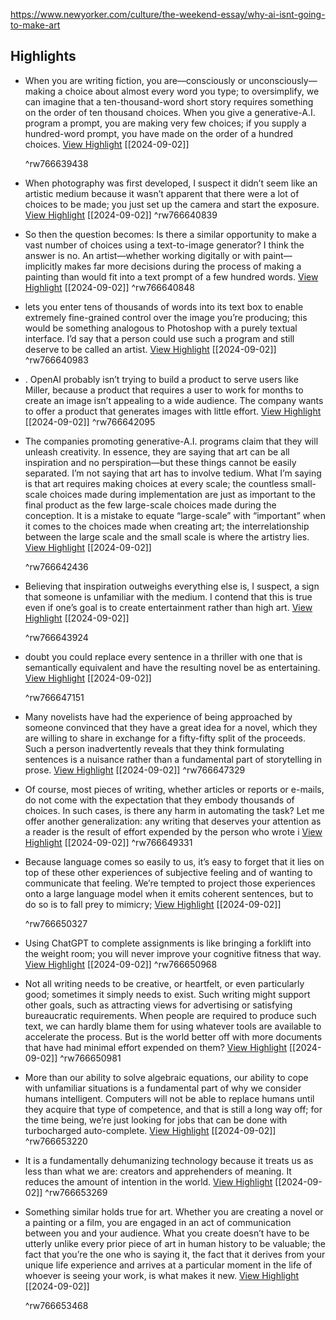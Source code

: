 https://www.newyorker.com/culture/the-weekend-essay/why-ai-isnt-going-to-make-art

## Highlights
- When you are writing fiction, you are—consciously or unconsciously—making a choice about almost every word you type; to oversimplify, we can imagine that a ten-thousand-word short story requires something on the order of ten thousand choices. When you give a generative-A.I. program a prompt, you are making very few choices; if you supply a hundred-word prompt, you have made on the order of a hundred choices. [View Highlight](https://read.readwise.io/read/01j6sp3qsgwy6z50skaqcz07nj) [[2024-09-02]]
  
  ^rw766639438

- When photography was first developed, I suspect it didn’t seem like an artistic medium because it wasn’t apparent that there were a lot of choices to be made; you just set up the camera and start the exposure. [View Highlight](https://read.readwise.io/read/01j6spd5pv99katgr1q7rtqgdp) [[2024-09-02]]
   ^rw766640839

- So then the question becomes: Is there a similar opportunity to make a vast number of choices using a text-to-image generator? I think the answer is no. An artist—whether working digitally or with paint—implicitly makes far more decisions during the process of making a painting than would fit into a text prompt of a few hundred words. [View Highlight](https://read.readwise.io/read/01j6spdb1070nvhtf9amrvw3f4) [[2024-09-02]]
   ^rw766640848

- lets you enter tens of thousands of words into its text box to enable extremely fine-grained control over the image you’re producing; this would be something analogous to Photoshop with a purely textual interface. I’d say that a person could use such a program and still deserve to be called an artist. [View Highlight](https://read.readwise.io/read/01j6speez677125s0f1cmdna0w) [[2024-09-02]]
   ^rw766640983

- . OpenAI probably isn’t trying to build a product to serve users like Miller, because a product that requires a user to work for months to create an image isn’t appealing to a wide audience. The company wants to offer a product that generates images with little effort. [View Highlight](https://read.readwise.io/read/01j6spjy08v446chfmjgv93b5y) [[2024-09-02]]
   ^rw766642095

- The companies promoting generative-A.I. programs claim that they will unleash creativity. In essence, they are saying that art can be all inspiration and no perspiration—but these things cannot be easily separated. I’m not saying that art has to involve tedium. What I’m saying is that art requires making choices at every scale; the countless small-scale choices made during implementation are just as important to the final product as the few large-scale choices made during the conception. It is a mistake to equate “large-scale” with “important” when it comes to the choices made when creating art; the interrelationship between the large scale and the small scale is where the artistry lies. [View Highlight](https://read.readwise.io/read/01j6spmcjw6zepadzax01vftb4) [[2024-09-02]]
  
  ^rw766642436

- Believing that inspiration outweighs everything else is, I suspect, a sign that someone is unfamiliar with the medium. I contend that this is true even if one’s goal is to create entertainment rather than high art. [View Highlight](https://read.readwise.io/read/01j6sppegk3nd3h52qjrpz2ww2) [[2024-09-02]]
  
  ^rw766643924

- doubt you could replace every sentence in a thriller with one that is semantically equivalent and have the resulting novel be as entertaining. [View Highlight](https://read.readwise.io/read/01j6spte3bv0dev5avvnnat836) [[2024-09-02]]
  
  ^rw766647151

- Many novelists have had the experience of being approached by someone convinced that they have a great idea for a novel, which they are willing to share in exchange for a fifty-fifty split of the proceeds. Such a person inadvertently reveals that they think formulating sentences is a nuisance rather than a fundamental part of storytelling in prose. [View Highlight](https://read.readwise.io/read/01j6spx8aqxbspq7xq1pwxvbdp) [[2024-09-02]]
   ^rw766647329

- Of course, most pieces of writing, whether articles or reports or e-mails, do not come with the expectation that they embody thousands of choices. In such cases, is there any harm in automating the task? Let me offer another generalization: any writing that deserves your attention as a reader is the result of effort expended by the person who wrote i [View Highlight](https://read.readwise.io/read/01j6sq48d298fgw5x9dwmffk6r) [[2024-09-02]]
   ^rw766649331

- Because language comes so easily to us, it’s easy to forget that it lies on top of these other experiences of subjective feeling and of wanting to communicate that feeling. We’re tempted to project those experiences onto a large language model when it emits coherent sentences, but to do so is to fall prey to mimicry; [View Highlight](https://read.readwise.io/read/01j6sq7qgt3e10mtvz5r4yqmsf) [[2024-09-02]]
  
  ^rw766650327

- Using ChatGPT to complete assignments is like bringing a forklift into the weight room; you will never improve your cognitive fitness that way. [View Highlight](https://read.readwise.io/read/01j6sqc6czy0ya7k7z69v6d6dk) [[2024-09-02]]
   ^rw766650968

- Not all writing needs to be creative, or heartfelt, or even particularly good; sometimes it simply needs to exist. Such writing might support other goals, such as attracting views for advertising or satisfying bureaucratic requirements. When people are required to produce such text, we can hardly blame them for using whatever tools are available to accelerate the process. But is the world better off with more documents that have had minimal effort expended on them? [View Highlight](https://read.readwise.io/read/01j6sqctbfhep1p5xnyksm74aa) [[2024-09-02]]
   ^rw766650981

- More than our ability to solve algebraic equations, our ability to cope with unfamiliar situations is a fundamental part of why we consider humans intelligent. Computers will not be able to replace humans until they acquire that type of competence, and that is still a long way off; for the time being, we’re just looking for jobs that can be done with turbocharged auto-complete. [View Highlight](https://read.readwise.io/read/01j6sqfvajdyrgqbhn0wcw7v9g) [[2024-09-02]]
   ^rw766653220

- It is a fundamentally dehumanizing technology because it treats us as less than what we are: creators and apprehenders of meaning. It reduces the amount of intention in the world. [View Highlight](https://read.readwise.io/read/01j6sqh01ht81ahhetrqpyazrt) [[2024-09-02]]
   ^rw766653269

- Something similar holds true for art. Whether you are creating a novel or a painting or a film, you are engaged in an act of communication between you and your audience. What you create doesn’t have to be utterly unlike every prior piece of art in human history to be valuable; the fact that you’re the one who is saying it, the fact that it derives from your unique life experience and arrives at a particular moment in the life of whoever is seeing your work, is what makes it new. [View Highlight](https://read.readwise.io/read/01j6sqhw9rwjxbjh09rnqnq9d7) [[2024-09-02]]
  
  ^rw766653468

